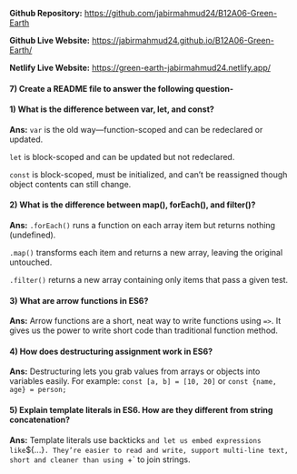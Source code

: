 **Github Repository:** https://github.com/jabirmahmud24/B12A06-Green-Earth

**Github Live Website:** https://jabirmahmud24.github.io/B12A06-Green-Earth/

**Netlify Live Website:** https://green-earth-jabirmahmud24.netlify.app/

#### 7) Create a README file to answer the following question-

#### 1) What is the difference between var, let, and const?

**Ans:**
`var` is the old way—function-scoped and can be redeclared or updated.

`let` is block-scoped and can be updated but not redeclared.

`const` is block-scoped, must be initialized, and can’t be reassigned though object contents can still change.

#### 2) What is the difference between map(), forEach(), and filter()?

**Ans:**
`.forEach()` runs a function on each array item but returns nothing (undefined).

`.map()` transforms each item and returns a new array, leaving the original untouched.

`.filter()` returns a new array containing only items that pass a given test.

#### 3) What are arrow functions in ES6?

**Ans:**
Arrow functions are a short, neat way to write functions using `=>`. It gives us the power to write short code than traditional function method.

#### 4) How does destructuring assignment work in ES6?

**Ans:**
Destructuring lets you grab values from arrays or objects into variables easily.
For example: `const [a, b] = [10, 20]` or `const {name, age} = person;`

#### 5) Explain template literals in ES6. How are they different from string concatenation?

**Ans:**
Template literals use backticks `and let us embed expressions like`${...}`.
They’re easier to read and write, support multi-line text, short and cleaner than using `+` to join strings.
